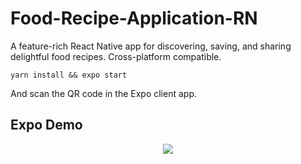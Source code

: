 # Food-Recipe-Application-RN
A feature-rich React Native app for discovering, saving, and sharing delightful food recipes. Cross-platform compatible.



``` yarn install && expo start ```

And scan the QR code in the Expo client app.

## Expo Demo
<center><a href=""><img src="https://www.instamobile.io/wp-content/uploads/2019/07/Screen-Shot-2019-07-22-at-8.20.29-PM.png" /></a></center>
